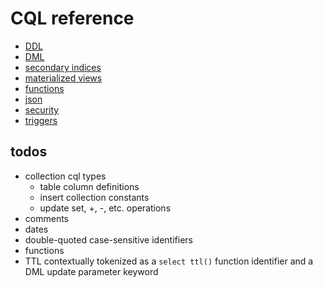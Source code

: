 # CQL reference

- [DDL](https://cassandra.apache.org/doc/stable/cassandra/cql/ddl.html)
- [DML](https://cassandra.apache.org/doc/stable/cassandra/cql/dml.html)
- [secondary indices](https://cassandra.apache.org/doc/stable/cassandra/cql/indexes.html)
- [materialized views](https://cassandra.apache.org/doc/stable/cassandra/cql/mvs.html)
- [functions](https://cassandra.apache.org/doc/stable/cassandra/cql/functions.html)
- [json](https://cassandra.apache.org/doc/stable/cassandra/cql/json.html)
- [security](https://cassandra.apache.org/doc/stable/cassandra/cql/security.html)
- [triggers](https://cassandra.apache.org/doc/stable/cassandra/cql/triggers.html)

## todos

- collection cql types
  - table column definitions
  - insert collection constants
  - update set, +, -, etc. operations
- comments
- dates
- double-quoted case-sensitive identifiers
- functions
- TTL contextually tokenized as a `select ttl()` function identifier and a DML update parameter keyword
